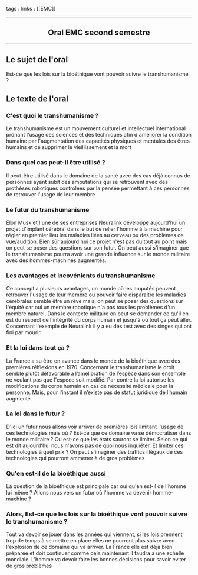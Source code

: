 tags : 
links : [[EMC]]

****

<h2 style="text-align: center;"> Oral EMC second semestre </h2>

****


## Le sujet de l'oral 

Est-ce que les lois sur la bioéthique vont pouvoir suivre le transhumanisme ?


## Le texte de l'oral

### C'est quoi le transhumanisme ?

Le transhumanisme est un mouvement culturel et intellectuel international prônant l'usage des sciences et des techniques afin d'améliorer la condition humaine par l'augmentation des capacités physiques et mentales des êtres humains et de supprimer le vieillissement et la mort

### Dans quel cas peut-il être utilisé ?

Il peut-être utilisé dans le domaine de la santé avec des cas déjà connus de personnes ayant subit des amputations qui se retrouvent avec des prothèses robotiques controlées par la pensée permettant à ces personnes de retrouver l'usage de leur membre

### Le futur du transhumanisme 

Elon Musk et l'une de ses entreprises Neuralink développe aujourd'hui un projet d'implant cérébral dans le but de relier l'homme à la machine pour régler en premier lieu les maladies liées au cerveau ou des problèmes de vue/audition. Bien sûr aujourd'hui ce projet n'est pas du tout au point mais on peut se poser des questions sur son futur. On peut aussi s'imaginer que le transhumanisme pourra avoir une grande influence sur le monde militaire avec des hommes-machines augmentés.

### Les avantages et incovénients du transhumanisme 

Ce concept a plusieurs avantages, un monde où les amputés peuvent retrouver l'usage de leur membre ou pouvoir faire disparaitre les maladies cerebrales semble être un rêve mais, on peut se poser des questions sur l'équité car oui un membre robotique n'a pas tous les problèmes d'un membre naturel. Dans le contexte militaire on peut se demander ce qu'il en est du respect de l'intégrité du corps humain et jusqu'à où tout ça peut aller. Concernant l'exemple de Neuralink il y a eu des test avec des singes qui ont fini par mourir

### Et la loi dans tout ça ?

La France a su être en avance dans le monde de la bioéthique avec des premières rélflexions en 1970. Concernant le transhumanisme le droit semble plutôt défavorable à l’amélioration de l’espèce dans son ensemble ne voulant pas que l'espece soit modifié. Par contre la loi autorise les modifications du corps humain en cas de nécessité médicale pour la personne. Mais, pour l'instant il n’existe pas de statut juridique de l’humain augmenté.

### La loi dans le futur ?

D'ici un futur nous allons voir arriver de premières lois limitant l'usage de ces technologies mais où ? Est-ce que ce domaine va se démocratiser dans le monde militaire ? Ou est-ce que les états sauront se limiter. Selon ce qui est dit aujourd'hui nous n'avons pas de quoi nous inquiéter. Et limiter ces technologies à quel prix ? On peut s'imaginer des traffics illégaux de ces technologies qui pourront ammener à de gros problèmes


### Qu'en est-il de la bioéthique aussi 

La question de la bioéthique est principale car oui qu'en est-il de l'homme lui même ? Allons nous vers un futur où l'homme va devenir homme-machine ? 


### Alors, Est-ce que les lois sur la bioéthique vont pouvoir suivre le transhumanisme ?

Tout va devoir se jouer dans les années qui viennent, si les lois prennent trop de temps à se mettre en place elles ne pourront plus suivre avec l'explosion de ce domaine qui va arriver. La France elle est déjà bien préparée et doit continuer comme cela maintenant il faudra à une echelle mondiale. L'homme va devoir faire les bonnes décisions pour savoir éviter de gros problèmes 